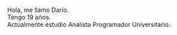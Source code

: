 Hola, me llamo Darío. <br/>
Tengo 19 años. <br/>
Actualmente estudio Analista Programador Universitario. <br/>

<!---
DarioRv/DarioRv is a ✨ special ✨ repository because its `README.md` (this file) appears on your GitHub profile.
You can click the Preview link to take a look at your changes.
- 👋 Hi, I’m @DarioRv
- 👀 I’m interested in Machine Learning and data analyst
- 🌱 I’m currently learning C++, Python and JavaScript
- 💞️ I’m looking to collaborate on ...
- 📫 How to reach me ...
--->
